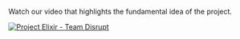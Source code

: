 Watch our video that highlights the fundamental idea of the project. 

[![Project Elixir - Team Disrupt](photo.png)](https://youtu.be/8Q4nvnozVsI "Project Elixir - Team Disrupt")

